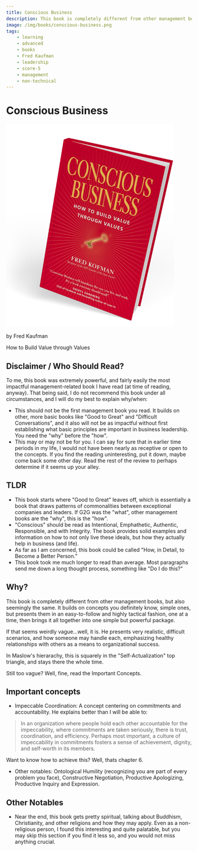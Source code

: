 ```yaml
---
title: Conscious Business
description: This book is completely different from other management books, but also seemingly the same. It builds on concepts you definitely know, simple ones, but presents them in an easy-to-follow and highly tactical fashion, one at a time, then brings it all together into one simple but powerful package.
image: /img/books/conscious-business.png
tags:
    - learning
    - advanced
    - books
    - Fred Kaufman
    - leadership
    - score-5
    - management
    - non-technical
---
```


# Conscious Business

![Conscious Business](/img/books/conscious-business.png)

by Fred Kaufman

How to Build Value through Values

## Disclaimer / Who Should Read?

To me, this book was extremely powerful, and fairly easily the most impactful management-related book I have read (at time of reading, anyway). That being said, I do not recommend this book under all circumstances, and I will do my best to explain why/when:

-   This should not be the first management book you read. It builds on other, more basic books like "Good to Great" and "Difficult Conversations", and it also will not be as impactful without first establishing what basic principles are important in business leadership. You need the "why" before the "how".
-   This may or may not be for you. I can say for sure that in earlier time periods in my life, I would not have been nearly as receptive or open to the concepts. If you find the reading uninteresting, put it down, maybe come back some other day. Read the rest of the review to perhaps determine if it seems up your alley.

## TLDR

-   This book starts where "Good to Great" leaves off, which is essentially a book that draws patterns of commonalities between exceptional companies and leaders. If G2G was the "what", other management books are the "why", this is the "how".
-   "Conscious" should be read as Intentional, Emphathetic, Authentic, Responsible, and with Integrity. The book provides solid examples and information on how to not only live these ideals, but how they actually help in business (and life).
-   As far as I am concerned, this book could be called "How, in Detail, to Become a Better Person."
-   This book took me much longer to read than average. Most paragraphs send me down a long thought process, something like "Do I do this?"

## Why?

This book is completely different from other management books, but also seemingly the same. It builds on concepts you definitely know, simple ones, but presents them in an easy-to-follow and highly tactical fashion, one at a time, then brings it all together into one simple but powerful package.

If that seems weirdly vague...well, it is. He presents very realistic, difficult scenarios, and how someone may handle each, emphasizing healthy relationships with others as a means to organizational success.

In Maslow's hierarachy, this is squarely in the "Self-Actualization" top triangle, and stays there the whole time.

Still too vague? Well, fine, read the Important Concepts.

## Important concepts

-   Impeccable Coordination: A concept centering on commitments and accountability. He explains better than I will be able to:

> In an organization where people hold each other accountable for the impeccability, where commitments are taken seriously, there is trust, coordination, and efficiency. Perhaps most important, a culture of impeccability in commitments fosters a sense of achievement, dignity, and self-worth in its members.

Want to know how to achieve this? Well, thats chapter 6.

-   Other notables: Ontological Humility (recognizing you are part of every problem you face), Constructive Negotiation, Productive Apologizing, Productive Inquiry and Expression.

## Other Notables

-   Near the end, this book gets pretty spiritual, talking about Buddhism, Christianity, and other religions and how they may apply. Even as a non-religious person, I found this interesting and quite palatable, but you may skip this section if you find it less so, and you would not miss anything crucial.
